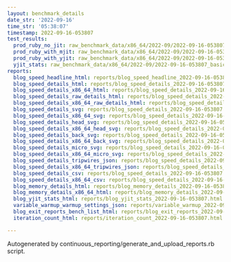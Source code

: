 ```yaml
---
layout: benchmark_details
date_str: '2022-09-16'
time_str: '05:38:07'
timestamp: 2022-09-16-053807
test_results:
  prod_ruby_no_jit: raw_benchmark_data/x86_64/2022-09/2022-09-16-053807_basic_benchmark_prod_ruby_no_jit.json
  prod_ruby_with_mjit: raw_benchmark_data/x86_64/2022-09/2022-09-16-053807_basic_benchmark_prod_ruby_with_mjit.json
  prod_ruby_with_yjit: raw_benchmark_data/x86_64/2022-09/2022-09-16-053807_basic_benchmark_prod_ruby_with_yjit.json
  yjit_stats: raw_benchmark_data/x86_64/2022-09/2022-09-16-053807_basic_benchmark_yjit_stats.json
reports:
  blog_speed_headline_html: reports/blog_speed_headline_2022-09-16-053807.html
  blog_speed_details_html: reports/blog_speed_details_2022-09-16-053807.html
  blog_speed_details_x86_64_html: reports/blog_speed_details_2022-09-16-053807.x86_64.html
  blog_speed_details_raw_details_html: reports/blog_speed_details_2022-09-16-053807.raw_details.html
  blog_speed_details_x86_64_raw_details_html: reports/blog_speed_details_2022-09-16-053807.x86_64.raw_details.html
  blog_speed_details_svg: reports/blog_speed_details_2022-09-16-053807.svg
  blog_speed_details_x86_64_svg: reports/blog_speed_details_2022-09-16-053807.x86_64.svg
  blog_speed_details_head_svg: reports/blog_speed_details_2022-09-16-053807.head.svg
  blog_speed_details_x86_64_head_svg: reports/blog_speed_details_2022-09-16-053807.x86_64.head.svg
  blog_speed_details_back_svg: reports/blog_speed_details_2022-09-16-053807.back.svg
  blog_speed_details_x86_64_back_svg: reports/blog_speed_details_2022-09-16-053807.x86_64.back.svg
  blog_speed_details_micro_svg: reports/blog_speed_details_2022-09-16-053807.micro.svg
  blog_speed_details_x86_64_micro_svg: reports/blog_speed_details_2022-09-16-053807.x86_64.micro.svg
  blog_speed_details_tripwires_json: reports/blog_speed_details_2022-09-16-053807.tripwires.json
  blog_speed_details_x86_64_tripwires_json: reports/blog_speed_details_2022-09-16-053807.x86_64.tripwires.json
  blog_speed_details_csv: reports/blog_speed_details_2022-09-16-053807.csv
  blog_speed_details_x86_64_csv: reports/blog_speed_details_2022-09-16-053807.x86_64.csv
  blog_memory_details_html: reports/blog_memory_details_2022-09-16-053807.html
  blog_memory_details_x86_64_html: reports/blog_memory_details_2022-09-16-053807.x86_64.html
  blog_yjit_stats_html: reports/blog_yjit_stats_2022-09-16-053807.html
  variable_warmup_warmup_settings_json: reports/variable_warmup_2022-09-16-053807.warmup_settings.json
  blog_exit_reports_bench_list_html: reports/blog_exit_reports_2022-09-16-053807.bench_list.html
  iteration_count_html: reports/iteration_count_2022-09-16-053807.html

---
```

Autogenerated by continuous_reporting/generate_and_upload_reports.rb script.
